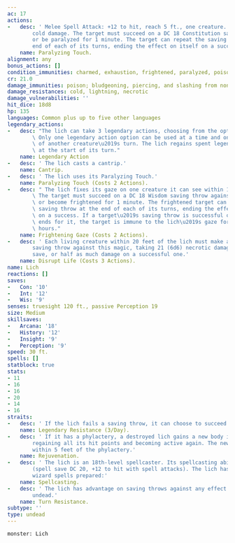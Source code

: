 ```yaml
---
ac: 17
actions:
-   desc: ' Melee Spell Attack: +12 to hit, reach 5 ft., one creature. Hit: 10 (3d6)
        cold damage. The target must succeed on a DC 18 Constitution saving throw
        or be paralyzed for 1 minute. The target can repeat the saving throw at the
        end of each of its turns, ending the effect on itself on a success.'
    name: Paralyzing Touch.
alignment: any
bonus_actions: []
condition_immunities: charmed, exhaustion, frightened, paralyzed, poisoned
cr: 21.0
damage_immunities: poison; bludgeoning, piercing, and slashing from nonmagical attacks
damage_resistances: cold, lightning, necrotic
damage_vulnerabilities: ''
hit_dice: 18d8
hp: 135
languages: Common plus up to five other languages
legendary_actions:
-   desc: "The lich can take 3 legendary actions, choosing from the options below.\
        \ Only one legendary action option can be used at a time and only at the end\
        \ of another creature\u2019s turn. The lich regains spent legendary actions\
        \ at the start of its turn."
    name: Legendary Action
-   desc: ' The lich casts a cantrip.'
    name: Cantrip.
-   desc: ' The lich uses its Paralyzing Touch.'
    name: Paralyzing Touch (Costs 2 Actions).
-   desc: " The lich fixes its gaze on one creature it can see within 10 feet of it.\
        \ The target must succeed on a DC 18 Wisdom saving throw against this magic\
        \ or become frightened for 1 minute. The frightened target can repeat the\
        \ saving throw at the end of each of its turns, ending the effect on itself\
        \ on a success. If a target\u2019s saving throw is successful or the effect\
        \ ends for it, the target is immune to the lich\u2019s gaze for the next 24\
        \ hours."
    name: Frightening Gaze (Costs 2 Actions).
-   desc: ' Each living creature within 20 feet of the lich must make a DC 18 Constitution
        saving throw against this magic, taking 21 (6d6) necrotic damage on a failed
        save, or half as much damage on a successful one.'
    name: Disrupt Life (Costs 3 Actions).
name: Lich
reactions: []
saves:
-   Con: '10'
-   Int: '12'
-   Wis: '9'
senses: truesight 120 ft., passive Perception 19
size: Medium
skillsaves:
-   Arcana: '18'
-   History: '12'
-   Insight: '9'
-   Perception: '9'
speed: 30 ft.
spells: []
statblock: true
stats:
- 11
- 16
- 16
- 20
- 14
- 16
straits:
-   desc: ' If the lich fails a saving throw, it can choose to succeed instead.'
    name: Legendary Resistance (3/Day).
-   desc: ' If it has a phylactery, a destroyed lich gains a new body in 1d10 days,
        regaining all its hit points and becoming active again. The new body appears
        within 5 feet of the phylactery.'
    name: Rejuvenation.
-   desc: ' The lich is an 18th-level spellcaster. Its spellcasting ability is Intelligence
        (spell save DC 20, +12 to hit with spell attacks). The lich has the following
        wizard spells prepared:'
    name: Spellcasting.
-   desc: ' The lich has advantage on saving throws against any effect that turns
        undead.'
    name: Turn Resistance.
subtype: ''
type: undead
---
```

```statblock
monster: Lich
```